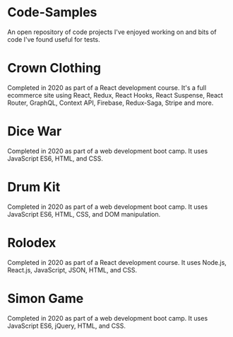 # Code-Samples
An open repository of code projects I've enjoyed working on and bits of code I've found useful for tests.

# Crown Clothing
Completed in 2020 as part of a React development course. It's a full ecommerce site using React, Redux, React Hooks, React Suspense, React Router, GraphQL, Context API, Firebase, Redux-Saga, Stripe and more.

# Dice War
Completed in 2020 as part of a web development boot camp. It uses JavaScript ES6, HTML, and CSS.

# Drum Kit
Completed in 2020 as part of a web development boot camp. It uses JavaScript ES6, HTML, CSS, and DOM manipulation.

# Rolodex
Completed in 2020 as part of a React development course. It uses Node.js, React.js, JavaScript, JSON, HTML, and CSS.

# Simon Game
Completed in 2020 as part of a web development boot camp. It uses JavaScript ES6, jQuery, HTML, and CSS.

